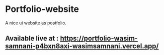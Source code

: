 # Portfolio-website
A nice ui website as postfolio.
## Available live at : https://portfolio-wasim-samnani-p4bxn8axi-wasimsamnani.vercel.app/

